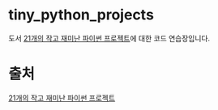 # tiny_python_projects

도서 [21개의 작고 재미난 파이썬 프로젝트](http://www.kyobobook.co.kr/product/detailViewKor.laf?ejkGb=KOR&mallGb=KOR&barcode=9791191600346&orderClick=LAG&Kc=)에 대한 코드 연습장입니다.

# 출처

[21개의 작고 재미난 파이썬 프로젝트](https://github.com/kyclark/tiny_python_projects)
